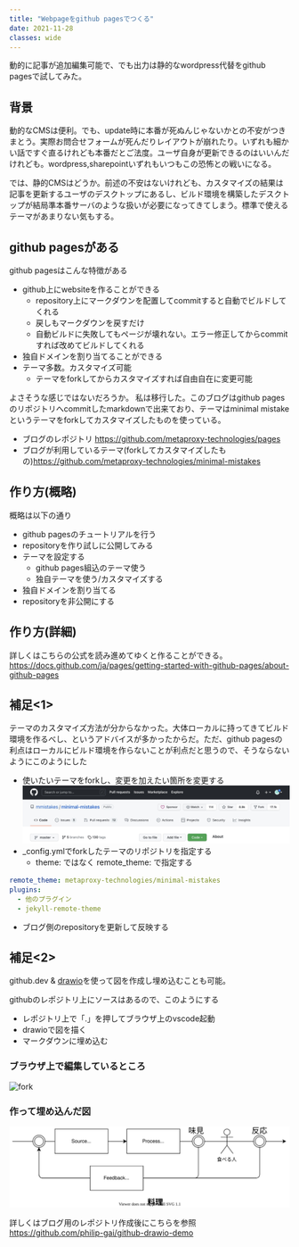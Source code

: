 ```yaml
---
title: "Webpageをgithub pagesでつくる"
date: 2021-11-28
classes: wide
---
```


動的に記事が追加編集可能で、でも出力は静的なwordpress代替をgithub pagesで試してみた。

## 背景

動的なCMSは便利。でも、update時に本番が死ぬんじゃないかとの不安がつきまとう。実際お問合せフォームが死んだりレイアウトが崩れたり。いずれも細かい話ですぐ直るけれども本番だとご法度。ユーザ自身が更新できるのはいいんだけれども。wordpress,sharepointいずれもいつもこの恐怖との戦いになる。

では、静的CMSはどうか。前述の不安はないけれども、カスタマイズの結果は記事を更新するユーザのデスクトップにあるし、ビルド環境を構築したデスクトップが結局準本番サーバのような扱いが必要になってきてしまう。標準で使えるテーマがあまりない気もする。

## github pagesがある

github pagesはこんな特徴がある
- github上にwebsiteを作ることができる
    - repository上にマークダウンを配置してcommitすると自動でビルドしてくれる
    - 戻しもマークダウンを戻すだけ
    - 自動ビルドに失敗してもページが壊れない。エラー修正してからcommitすれば改めてビルドしてくれる
- 独自ドメインを割り当てることができる
- テーマ多数。カスタマイズ可能
    - テーマをforkしてからカスタマイズすれば自由自在に変更可能

よさそうな感じではないだろうか。
私は移行した。このブログはgithub pagesのリポジトリへcommitしたmarkdownで出来ており、テーマはminimal mistakeというテーマをforkしてカスタマイズしたものを使っている。

- ブログのレポジトリ <https://github.com/metaproxy-technologies/pages>
- ブログが利用しているテーマ(forkしてカスタマイズしたもの)<https://github.com/metaproxy-technologies/minimal-mistakes>


## 作り方(概略)

概略は以下の通り
- github pagesのチュートリアルを行う
- repositoryを作り試しに公開してみる
- テーマを設定する
    - github pages組込のテーマ使う
    - 独自テーマを使う/カスタマイズする
- 独自ドメインを割り当てる
- repositoryを非公開にする

## 作り方(詳細)

詳しくはこちらの公式を読み進めてゆくと作ることができる。
<https://docs.github.com/ja/pages/getting-started-with-github-pages/about-github-pages>

## 補足<1>

テーマのカスタマイズ方法が分からなかった。大体ローカルに持ってきてビルド環境を作るべし、というアドバイスが多かったからだ。ただ、github pagesの利点はローカルにビルド環境を作らないことが利点だと思うので、そうならないようにこのようにした

- 使いたいテーマをforkし、変更を加えたい箇所を変更する
![fork!](../assets/2021-11-28-fork.jpeg)
- _config.ymlでforkしたテーマのリポジトリを指定する
    - theme: ではなく remote_theme: で指定する

```yaml
remote_theme: metaproxy-technologies/minimal-mistakes
plugins:
  - 他のプラグイン
  - jekyll-remote-theme
```

- ブログ側のrepositoryを更新して反映する

## 補足<2>

github.dev & [drawio](https://github.com/philip-gai/github-drawio-demo)を使って図を作成し埋め込むことも可能。

githubのレポジトリ上にソースはあるので、このようにする
- レポジトリ上で「.」を押してブラウザ上のvscode起動
- drawioで図を描く
- マークダウンに埋め込む

### ブラウザ上で編集しているところ
![fork](../assets/2021-11-28-drawsample.jpeg)

### 作って埋め込んだ図
![Label](../assets/2021-11-28-cooking.drawio.svg)

詳しくはブログ用のレポジトリ作成後にこちらを参照
<https://github.com/philip-gai/github-drawio-demo>



